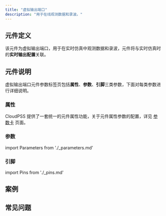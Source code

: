 ```yaml
---
title: "虚拟输出端口"
description: "用于在线观测数据和录波。"
---
```


## 元件定义

该元件为虚拟输出端口，用于在实时仿真中观测数据和录波，元件将与实时仿真时的**实时输出配置**关联。

## 元件说明

虚拟输出端口元件参数标签页包括**属性**、**参数**、**引脚**三类参数，下面对每类参数进行详细说明。

### 属性

CloudPSS 提供了一套统一的元件属性功能，关于元件属性参数的配置，详见 [参数卡](docs/documents/software/10-xstudio/20-simstudio/40-workbench/20-function-zone/30-design-tab/30-param-panel/index.md) 页面。

### 参数

import Parameters from './_parameters.md'

<Parameters/>

### 引脚

import Pins from './_pins.md'

<Pins/>

## 案例

## 常见问题

